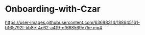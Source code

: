 # Onboarding-with-Czar


https://user-images.githubusercontent.com/63688314/188645161-b165792f-bb8e-4c62-a4f9-ef668569e75e.mp4

